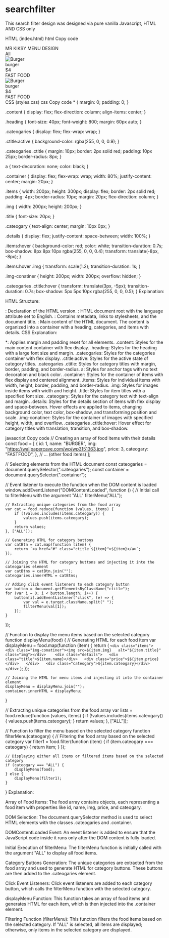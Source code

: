 # searchfilter
This search filter  design was  designed via pure vanilla Javascript, HTML AND CSS only 

HTML (index.html)
html
Copy code
<!DOCTYPE html>  
<html lang="en">  
<head>
    <meta charset="UTF-8">
    <meta http-equiv="X-UA-Compatible" content="IE=edge">
    <meta name="viewport" content="width=device-width, initial-scale=1.0">
    <title>Document</title>
    <link rel="stylesheet" href="C:\Users\user\Desktop\Search filter option\styles.css">
</head>
<body>
    <div class="content">
        <div class="heading">MR KIKSY MENU DESIGN</div>
        <div class="cateogaries">
            <a class="ctitle all">All</a>
        </div>
        <div class="container">
            <div class="items">
                <div class="img-conatiner"><img src="https://wallpapercave.com/wp/wp3151363.jpg"
                    alt="Burger" class="img"></div>
                <div class="details">
                    <div class="title">burger</div>
                    <div class="price">$4</div>
                </div>
                <div class="cateogary">FAST FOOD</div>
            </div>
            <div class="items">
                <div class="img-conatiner"><img src="https://static.toiimg.com/thumb/73514385.cms?imgsize=1468833&width=800&height=800"
                    alt="Burger" class="img"></div>
                <div class="details">
                    <div class="title">burger</div>
                    <div class="price">$4</div>
                </div>
                <div class="cateogary">FAST FOOD</div>
            </div>
        </div>
    </div>
    <script src="C:\Users\user\Desktop\Search filter option\index.js"></script>
</body>
</html>
CSS (styles.css)
css
Copy code
* {
    margin: 0;
    padding: 0;
}

.content {
    display: flex;
    flex-direction: column;
    align-items: center;
}

.heading {
    font-size: 40px;
    font-weight: 800;
    margin: 60px auto;
}

.cateogaries {
    display: flex;
    flex-wrap: wrap;
}

.ctitle:active {
    background-color: rgba(255, 0, 0, 0.9);
}

.cateogaries .ctitle {
    margin: 10px;
    border: 2px solid red;
    padding: 10px 25px;
    border-radius: 8px;
}

a {
    text-decoration: none;
    color: black;
}

.container {
    display: flex;
    flex-wrap: wrap;
    width: 80%;
    justify-content: center;
    margin: 20px;
}

.items {
    width: 200px;
    height: 300px;
    display: flex;
    border: 2px solid red;
    padding: 4px;
    border-radius: 10px;
    margin: 20px;
    flex-direction: column;
}

.img {
    width: 200px;
    height: 200px;
}

.title {
    font-size: 20px;
}

.cateogary {
    text-align: center;
    margin: 10px 0px;
}

.details {
    display: flex;
    justify-content: space-between;
    width: 100%;
}

.items:hover {
    background-color: red;
    color: white;
    transition-duration: 0.7s;
    box-shadow: 8px 8px 10px rgba(255, 0, 0, 0.4);
    transform: translate(-8px, -8px);
}

.items:hover .img {
    transform: scale(1.2);
    transition-duration: 1s;
}

.img-conatiner {
    height: 200px;
    width: 200px;
    overflow: hidden;
}

.cateogaries .ctitle:hover {
    transform: translate(3px, -5px);
    transition-duration: 0.7s;
    box-shadow: 5px 5px 10px rgba(255, 0, 0, 0.5);
}
Explanation:

HTML Structure:

<!DOCTYPE html>: Declaration of the HTML version.
<html lang="en">: HTML document root with the language attribute set to English.
<head>: Contains metadata, links to stylesheets, and the document title.
<body>: Main content of the HTML document.
The content is organized into a container with a heading, categories, and items with details.
CSS Explanation:

*: Applies margin and padding reset for all elements.
.content: Styles for the main content container with flex display.
.heading: Styles for the heading with a large font size and margin.
.cateogaries: Styles for the categories container with flex display.
.ctitle:active: Styles for the active state of category titles.
.cateogaries .ctitle: Styles for category titles with margin, border, padding, and border-radius.
a: Styles for anchor tags with no text decoration and black color.
.container: Styles for the container of items with flex display and centered alignment.
.items: Styles for individual items with width, height, border, padding, and border-radius.
.img: Styles for images inside items with width and height.
.title: Styles for item titles with a specified font size.
.cateogary: Styles for the category text with text-align and margin.
.details: Styles for the details section of items with flex display and space-between.
Hover effects are applied to items, changing background color, text color, box-shadow, and transforming position and scale.
.img-conatiner: Styles for the container of images with specified height, width, and overflow.
.cateogaries .ctitle:hover: Hover effect for category titles with translation, transition, and box-shadow.

javascript
Copy code
// Creating an array of food items with their details
const food = [
    {
        id: 1,
        name: "BURGER",
        img: "https://wallpapercave.com/wp/wp3151363.jpg",
        price: 3,
        cateogary: "FASTFOOD",
    },
    // ... (other food items)
];

// Selecting elements from the HTML document
const cateogaries = document.querySelector(".cateogaries");
const container = document.querySelector(".container");

// Event listener to execute the function when the DOM content is loaded
window.addEventListener("DOMContentLoaded", function () {
    // Initial call to filterMenu with the argument "ALL"
    filterMenu("ALL");

    // Extracting unique categories from the food array
    var cat = food.reduce(function (values, items) {
        if (!values.includes(items.cateogary)) {
            values.push(items.cateogary);
        }
        return values;
    }, ["ALL"]);

    // Generating HTML for category buttons
    var catBtn = cat.map(function (item) {
        return `<a href="#" class="ctitle ${item}">${item}</a>`;
    });

    // Joining the HTML for category buttons and injecting it into the cateogaries element
    var catBtns = catBtn.join("");
    cateogaries.innerHTML = catBtns;

    // Adding click event listeners to each category button
    var button = document.getElementsByClassName("ctitle");
    for (var i = 0; i < button.length; i++) {
        button[i].addEventListener("click", (e) => {
            var val = e.target.className.split(" ");
            filterMenu(val[1]);
        });
    }
});

// Function to display the menu items based on the selected category
function displayMenu(food) {
    // Generating HTML for each food item
    var displayMenu = food.map(function (item) {
        return (
            `<div class="items">  
                <div class="img-conatiner"><img src=${item.img}  
                alt="${item.title}" class="img"></div>   
                <div class="details">  
                    <div class="title">${item.name}</div>  
                    <div class="price">$${item.price}</div>  
                </div>  
                <div class="cateogary">${item.cateogary}</div>  
            </div>`
        );
    });

    // Joining the HTML for menu items and injecting it into the container element
    displayMenu = displayMenu.join("");
    container.innerHTML = displayMenu;
}

// Extracting unique categories from the food array
var lists = food.reduce(function (values, items) {
    if (!values.includes(items.cateogary)) {
        values.push(items.cateogary);
    }
    return values;
}, ["ALL"]);

// Function to filter the menu based on the selected category
function filterMenu(cateogary) {
    // Filtering the food array based on the selected category
    var filter1 = food.filter(function (item) {
        if (item.cateogary === cateogary) {
            return item;
        }
    });

    // Displaying either all items or filtered items based on the selected category
    if (cateogary === "ALL") {
        displayMenu(food);
    } else {
        displayMenu(filter1);
    }
}
Explanation:

Array of Food Items: The food array contains objects, each representing a food item with properties like id, name, img, price, and cateogary.

DOM Selection: The document.querySelector method is used to select HTML elements with the classes .cateogaries and .container.

DOMContentLoaded Event: An event listener is added to ensure that the JavaScript code inside it runs only after the DOM content is fully loaded.

Initial Execution of filterMenu: The filterMenu function is initially called with the argument "ALL" to display all food items.

Category Buttons Generation: The unique categories are extracted from the food array and used to generate HTML for category buttons. These buttons are then added to the .cateogaries element.

Click Event Listeners: Click event listeners are added to each category button, which calls the filterMenu function with the selected category.

displayMenu Function: This function takes an array of food items and generates HTML for each item, which is then injected into the .container element.

Filtering Function (filterMenu): This function filters the food items based on the selected category. If "ALL" is selected, all items are displayed; otherwise, only items in the selected category are displayed.






